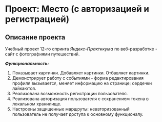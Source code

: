 
# Проект: Место (с авторизацией и регистрацией)
## Описание проекта
Учебный проект 12-го спринта *Яндекс-Практикума* по веб-разработке - сайт с фотографиями путешествий.  

**_Функциональность:_**  
1. Показывает картинки. Добавляет картинки. Отбавляет картинки.
2. Демонстрирует работу с событиями - форма редактирования профиля вызывается, меняет информацию на странице; сердечки лайкаются.
3. Реализована возможность регистрации пользователя.
4. Реализована авторизация пользователя с сохранением токена в локальном хранилище.
5. Настроены защищенные маршруты: неавторизованный пользователь не получает доступа к основному функционалу.
